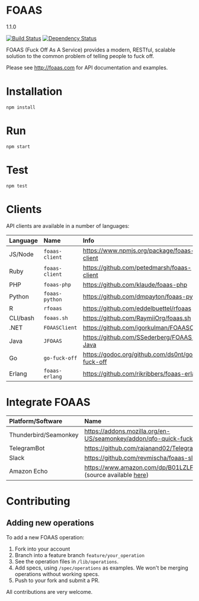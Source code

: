 # FOAAS

1.1.0

[![Build Status](https://travis-ci.org/tomdionysus/foaas.svg?branch=master)](https://travis-ci.org/tomdionysus/foaas)
[![Dependency Status](https://gemnasium.com/tomdionysus/foaas.svg)](https://gemnasium.com/tomdionysus/foaas)

FOAAS (Fuck Off As A Service) provides a modern, RESTful, scalable solution to the common problem of telling people to fuck off.

Please see http://foaas.com for API documentation and examples.

# Installation

	npm install

# Run

	npm start

# Test

	npm test

# Clients

API clients are available in a number of languages:

| Language | Name           | Info                                           |
|:---------|:---------------|:-----------------------------------------------|
| JS/Node  | `foaas-client` | https://www.npmjs.org/package/foaas-client     |
| Ruby     | `foaas-client` | https://github.com/petedmarsh/foaas-client     |
| PHP      | `foaas-php`    | https://github.com/klaude/foaas-php            |
| Python   | `foaas-python` | https://github.com/dmpayton/foaas-python       |
| R        | `rfoaas`       | https://github.com/eddelbuettel/rfoaas         |
| CLI/bash | `foaas.sh`     | https://github.com/RaymiiOrg/foaas.sh          |
| .NET     | `FOAASClient`  | https://github.com/igorkulman/FOAASClient      |
| Java     | `JFOAAS`       | https://github.com/SSederberg/FOAAS-Java   |
| Go       | `go-fuck-off`  | https://godoc.org/github.com/ds0nt/go-fuck-off |
| Erlang   | `foaas-erlang` | https://github.com/rikribbers/foaas-erlang     |

# Integrate FOAAS

| Platform/Software     | Name                                                                         |
|:----------------------|:-----------------------------------------------------------------------------|
| Thunderbird/Seamonkey | https://addons.mozilla.org/en-US/seamonkey/addon/qfo-quick-fuck-off          |
| TelegramBot           | https://github.com/rajanand02/TelegramFoaasBot                               |
| Slack                 | https://github.com/revmischa/foaas-slack                                     |
| Amazon Echo           | https://www.amazon.com/dp/B01LZLFTMQ/ (source available [here](https://github.com/martinschaef/foaas-alex))|

# Contributing

## Adding new operations

To add a new FOAAS operation:

1. Fork into your account
2. Branch into a feature branch `feature/your_operation`
3. See the operation files in `/lib/operations`.
4. Add specs, using `/spec/operations` as examples. We won't be merging operations without working specs.
5. Push to your fork and submit a PR.

All contributions are very welcome.

